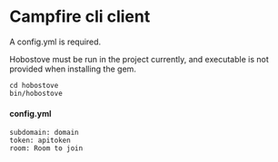 # Campfire cli client

A config.yml is required.

Hobostove must be run in the project currently, and executable is not provided when installing the gem.

    cd hobostove
    bin/hobostove

#### config.yml
    subdomain: domain
    token: apitoken
    room: Room to join
